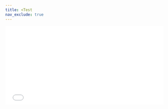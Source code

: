 ```yaml
---
title: <Test
nav_exclude: true
---
```


<iframe name="myiFrame" src="/dev/encrypted.html" allowfullscreen="true" frameborder="0" id="iFrameResizer0" scrolling="yes" style="min-height: 250px; width: 100%; overflow: hidden"></iframe>